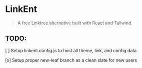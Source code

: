 # LinkEnt

> A free Linktree alternative built with React and Tailwind.

## TODO:

[ ] Setup linkent.config.js to host all theme, link, and config data

[x] Setup proper new-leaf branch as a clean slate for new users
